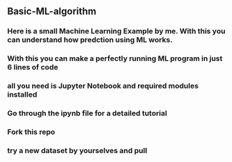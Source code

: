 ## Basic-ML-algorithm
### Here is a small Machine Learning Example by me. With this you can understand how predction using ML works.
### With this you can make a perfectly running ML program in just 6 lines of code  
### all you need is Jupyter Notebook and required modules installed
### Go through the ipynb file for a detailed tutorial
### Fork this repo 
### try a new dataset by yourselves and pull
